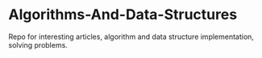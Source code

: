 # Algorithms-And-Data-Structures
Repo for interesting articles, algorithm and data structure implementation, solving problems.
